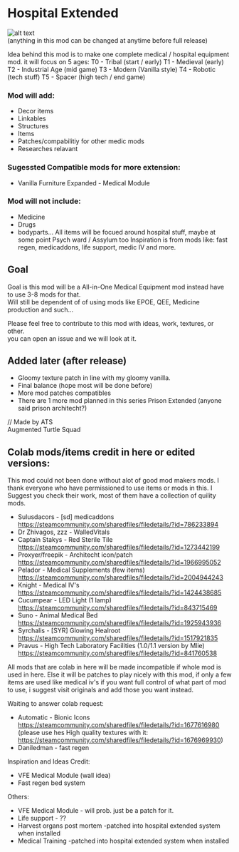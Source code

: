 # Hospital Extended
![alt text](http://www.foxbyrd.com/wp-content/uploads/2018/02/file-4.jpg "Work in progress")  
(anything in this mod can be changed at anytime before full release)  
  
Idea behind this mod is to make one complete medical / hospital equipment mod.
it will focus on 5 ages:
T0 - Tribal (start / early)
T1 - Medieval (early)
T2 - Industrial Age (mid game)
T3 - Modern (Vanilla style)
T4 - Robotic (tech stuff)
T5 - Spacer (high tech / end game)

### Mod will add:
- Decor items
- Linkables
- Structures
- Items
- Patches/compabilitiy for other medic mods
- Researches relavant

### Sugessted Compatible mods for more extension:
- Vanilla Furniture Expanded - Medical Module

### Mod will not include:
- Medicine
- Drugs
- bodyparts...
All items will be focued around hospital stuff, maybe at some point Psych ward / Assylum too
Inspiration is from mods like: fast regen, medicaddons, life support, medic IV and more.  



## Goal
Goal is this mod will be a All-in-One Medical Equipment mod instead have to  use 3-8 mods for that.  
Will still be dependent of of using mods like EPOE, QEE, Medicine production and such...  
  
Please feel free to contribute to this mod with ideas, work, textures, or other.  
you can open an issue and we will look at it.  

## Added later (after release)
- Gloomy texture patch in line with my gloomy vanilla.
- Final balance (hope most will be done before)
- More mod patches compatibles
- There are 1 more mod planned in this series Prison Extended (anyone said prison architecht?)

  
// Made by ATS  
Augmented Turtle Squad


## Colab mods/items credit in here or edited versions:
This mod could not been done without alot of good mod makers mods.
I thank everyone who have permissioned to use items or mods in this.
I Suggest you check their work, most of them have a collection of quility mods.
- Sulusdacors - [sd] medicaddons https://steamcommunity.com/sharedfiles/filedetails/?id=786233894
- Dr Zhivagos, zzz - WalledVitals 
- Captain Stakys - Red Sterile Tile https://steamcommunity.com/sharedfiles/filedetails/?id=1273442199
- Proxyer/freepik - Architecht icon/patch https://steamcommunity.com/sharedfiles/filedetails/?id=1966995052
- Pelador - Medical Supplements (few items) https://steamcommunity.com/sharedfiles/filedetails/?id=2004944243
- Knight - Medical IV's https://steamcommunity.com/sharedfiles/filedetails/?id=1424438685
- Cucumpear - LED Light (1 lamp) https://steamcommunity.com/sharedfiles/filedetails/?id=843715469
- Suno - Animal Medical Bed https://steamcommunity.com/sharedfiles/filedetails/?id=1925943936
- Syrchalis - [SYR] Glowing Healroot https://steamcommunity.com/sharedfiles/filedetails/?id=1517921835
- Pravus - High Tech Laboratory Facilities (1.0/1.1 version by Mlie) https://steamcommunity.com/sharedfiles/filedetails/?id=841760538

All mods that are colab in here will be made incompatible if whole mod is used in here.
Else it will be patches to play nicely with this mod, if only a few items are used like medical iv's
if you want full control of what part of mod to use, i suggest visit originals and add those you want instead.


Waiting to answer colab request:
- Automatic - Bionic Icons https://steamcommunity.com/sharedfiles/filedetails/?id=1677616980
(please use hes High quality textures with it: https://steamcommunity.com/sharedfiles/filedetails/?id=1676969930)
- Daniledman - fast regen

Inspiration and Ideas Credit:
- VFE Medical Module (wall idea)
- Fast regen bed system

Others:
- VFE Medical Module - will prob. just be a patch for it.
- Life support - ??
- Harvest organs post mortem -patched into hospital extended system when installed
- Medical Training -patched into hospital extended system when installed
